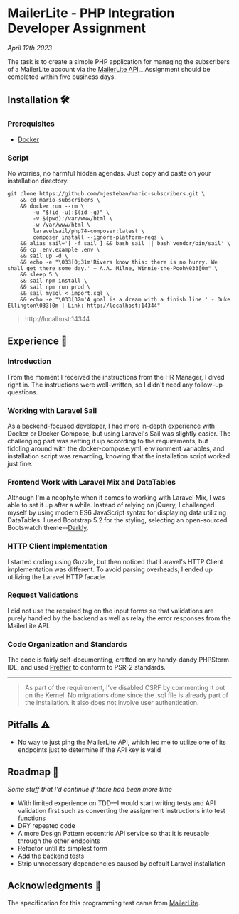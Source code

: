 
# MailerLite - PHP Integration Developer Assignment
_April 12th 2023_

The task is to create a simple PHP application for managing the subscribers of a MailerLite account via the [MailerLite API](https://developers.mailerlite.com/docs/#mailerlite-api)._ Assignment should be completed within five business days.
## Installation 🛠
### Prerequisites
- [Docker](https://docs.docker.com/get-docker/)

### Script
No worries, no harmful hidden agendas. Just copy and paste on your installation directory.
```
git clone https://github.com/mjesteban/mario-subscribers.git \
	&& cd mario-subscribers \
	&& docker run --rm \
		-u "$(id -u):$(id -g)" \
		-v $(pwd):/var/www/html \
		-w /var/www/html \
		laravelsail/php74-composer:latest \
		composer install --ignore-platform-reqs \
	&& alias sail='[ -f sail ] && bash sail || bash vendor/bin/sail' \
	&& cp .env.example .env \
	&& sail up -d \
	&& echo -e "\033[0;31m'Rivers know this: there is no hurry. We shall get there some day.' ― A.A. Milne, Winnie-the-Pooh\033[0m" \
	&& sleep 5 \
	&& sail npm install \
	&& sail npm run prod \
	&& sail mysql < import.sql \
	&& echo -e "\033[32m'A goal is a dream with a finish line.' - Duke Ellington\033[0m | Link: http://localhost:14344"
```
> http://localhost:14344
## Experience 🎡

### Introduction
From the moment I received the instructions from the HR Manager, I dived right in. The instructions were well-written, so I didn't need any follow-up questions.

### Working with Laravel Sail
As a backend-focused developer, I had more in-depth experience with Docker or Docker Compose, but using Laravel's Sail was slightly easier. The challenging part was setting it up according to the requirements, but fiddling around with the docker-compose.yml, environment variables, and installation script was rewarding, knowing that the installation script worked just fine.

### Frontend Work with Laravel Mix and DataTables
Although I'm a neophyte when it comes to working with Laravel Mix, I was able to set it up after a while. Instead of relying on jQuery, I challenged myself by using modern ES6 JavaScript syntax for displaying data utilizing DataTables. I used Bootstrap 5.2 for the styling, selecting an open-sourced Bootswatch theme--[Darkly](https://bootswatch.com/darkly/).

### HTTP Client Implementation
I started coding using Guzzle, but then noticed that Laravel's HTTP Client implementation was different. To avoid parsing overheads, I ended up utilizing the Laravel HTTP facade.

### Request Validations
I did not use the required tag on the input forms so that validations are purely handled by the backend as well as relay the error responses from the MailerLite API.

### Code Organization and Standards
The code is fairly self-documenting, crafted on my handy-dandy PHPStorm IDE, and used [Prettier](https://github.com/prettier/plugin-php) to conform to PSR-2 standards.

---
> As part of the requirement, I've disabled CSRF by commenting it out on the Kernel. No migrations done since the .sql file is already part of
> the installation. It also does not involve user authentication.

## Pitfalls ⚠️

- No way to just ping the MailerLite API, which led me to utilize one of its endpoints just to determine if the API key is valid

## Roadmap 🚧

_Some stuff that I'd continue if there had been more time_

- With limited experience on TDD—I would start writing tests and API validation first such as converting the assignment instructions into test functions
- DRY repeated code
- A more Design Pattern eccentric API service so that it is reusable through the other endpoints
- Refactor until its simplest form
- Add the backend tests
- Strip unnecessary dependencies caused by default Laravel installation

## Acknowledgments 🙌

The specification for this programming test came from [MailerLite](https://www.mailerlite.com/).